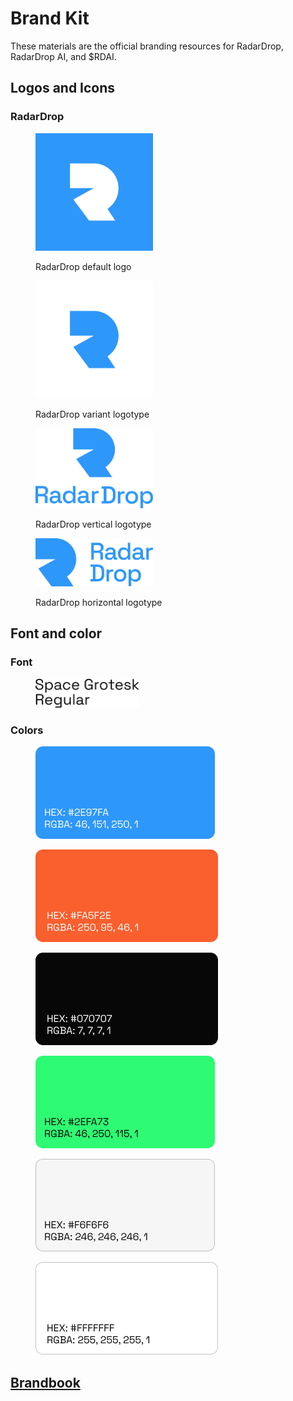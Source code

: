 # Brand Kit

These materials are the official branding resources for RadarDrop, RadarDrop AI, and $RDAI.

## Logos and Icons

### RadarDrop

<figure><img src="../.gitbook/assets/Instagram post - 0.png" alt="" width="188"><figcaption><p>RadarDrop default logo</p></figcaption></figure>

<figure><img src="../.gitbook/assets/Instagram post - 8.png" alt="" width="188"><figcaption><p>RadarDrop variant logotype</p></figcaption></figure>

<figure><img src="../.gitbook/assets/RD_logotype0.png" alt="" width="188"><figcaption><p>RadarDrop vertical logotype</p></figcaption></figure>

<figure><img src="../.gitbook/assets/RD_logotype00.png" alt="" width="188"><figcaption><p>RadarDrop horizontal logotype</p></figcaption></figure>

## Font and color

### Font

<figure><img src="../.gitbook/assets/font.png" alt="" width="166"><figcaption></figcaption></figure>

### Colors

<figure><img src="../.gitbook/assets/color0.png" alt=""><figcaption></figcaption></figure>

<figure><img src="../.gitbook/assets/color1.png" alt=""><figcaption></figcaption></figure>

<figure><img src="../.gitbook/assets/color3.png" alt=""><figcaption></figcaption></figure>

<figure><img src="../.gitbook/assets/color2.png" alt=""><figcaption></figcaption></figure>

<figure><img src="../.gitbook/assets/color4.png" alt=""><figcaption></figcaption></figure>

<figure><img src="../.gitbook/assets/color5.png" alt=""><figcaption></figcaption></figure>

## [Brandbook](https://res.cloudinary.com/dkensloln/image/upload/v1718978969/static/euvpm6ktzhgamez3sugl.pdf)

